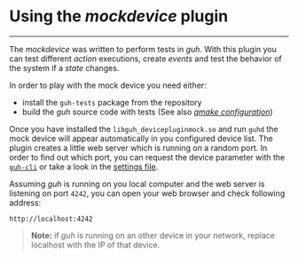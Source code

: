 # Using the *mockdevice* plugin
--------------------------------------------

The *mockdevice* was written to perform tests in *guh*. With this plugin you can test different *action* executions, create *events* and test the behavior of the system if a *state* changes. 

In order to play with the mock device you need either:

* install the `guh-tests` package from the repository
* build the *guh* source code with tests (See also [*qmake configuration*](https://github.com/guh/guh/wiki/Compile-guh#qmake-configuration))

Once you have installed the `libguh_devicepluginmock.so` and run `guhd` the mock device will appear automatically in you configured device list. The plugin creates a little web server which is running on a random port. In order to find out which port, you can request the device parameter with the [`guh-cli`](https://github.com/guh/guh/wiki/guh-cli) or take a look in the [settings file](https://github.com/guh/guh/wiki/Configuration#devices).

Assuming *guh* is running on you local computer and the web server is listening on port `4242`, you can open your web browser and check following address:

    http://localhost:4242

> **Note:** if *guh* is running on an other device in your network, replace localhost with the IP of that device.

